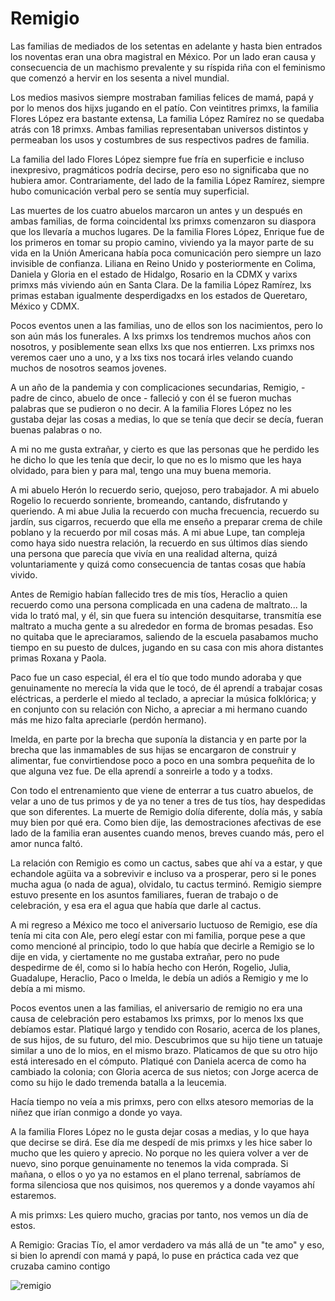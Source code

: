 # Remigio

Las familias de mediados de los setentas en adelante y hasta bien entrados los noventas eran una obra magistral en México. Por un lado eran causa y consecuencia de un machismo prevalente y su ríspida riña con el feminismo que comenzó a hervir en los sesenta a nivel mundial.

Los medios masivos siempre mostraban familias felices de mamá, papá y por lo menos dos hijxs jugando en el patío. Con veintitres primxs, la familia Flores López era bastante extensa, La familia López Ramírez no se quedaba atrás con 18 primxs. Ambas familias representaban universos distintos y permeaban los usos y costumbres de sus respectivos padres de familia.

La familia del lado Flores López siempre fue fría en superficie e incluso inexpresivo, pragmáticos podría decirse, pero eso no significaba que no hubiera amor. Contrariamente, del lado de la familia López Ramírez, siempre hubo comunicación verbal pero se sentía muy superficial.

Las muertes de los cuatro abuelos marcaron un antes y un después en ambas familias, de forma coincidental lxs primxs comenzaron su diaspora que los llevaría a muchos lugares. De la familia Flores López, Enrique fue de los primeros en tomar su propio camino, viviendo ya la mayor parte de su vida en la Unión Americana había poca comunicación pero siempre un lazo invisible de confianza. Liliana en Reino Unido y posteriormente en Colima, Daniela y Gloria en el estado de Hidalgo, Rosario en la CDMX y varixs primxs más viviendo aún en Santa Clara. De la familia López Ramírez, lxs primas estaban igualmente desperdigadxs en los estados de Queretaro, México y CDMX.

Pocos eventos unen a las familias, uno de ellos son los nacimientos, pero lo son aún más los funerales. A lxs primxs los tendremos muchos años con nosotros, y posiblemente sean ellxs lxs que nos entierren. Lxs primxs nos veremos caer uno a uno, y a lxs tixs nos tocará irles velando cuando muchos de nosotros seamos jovenes.

A un año de la pandemia y con complicaciones secundarias, Remigio, - padre de cinco, abuelo de once - falleció y con él se fueron muchas palabras que se pudieron o no decir. A la familia Flores López no les gustaba dejar las cosas a medias, lo que se tenía que decir se decía, fueran buenas palabras o no.

A mi no me gusta extrañar, y cierto es que las personas que he perdido les he dicho lo que les tenía que decir, lo que no es lo mismo que les haya olvidado, para bien y para mal, tengo una muy buena memoria.

A mi abuelo Herón lo recuerdo serio, quejoso, pero trabajador. A mi abuelo Rogelio lo recuerdo sonriente, bromeando, cantando, disfrutando y queriendo. A mi abue Julia la recuerdo con mucha frecuencia, recuerdo su jardín, sus cigarros, recuerdo que ella me enseño a preparar crema de chile poblano y la recuerdo por mil cosas más. A mi abue Lupe, tan compleja como haya sido nuestra relación, la recuerdo en sus últimos días siendo una persona que parecía que vivía en una realidad alterna, quizá voluntariamente y quizá como consecuencia de tantas cosas que había vivido.

Antes de Remigio habían fallecido tres de mis tíos, Heraclio a quien recuerdo como una persona complicada en una cadena de maltrato... la vida lo trató mal, y él, sin que fuera su intención desquitarse, transmitía ese maltrato a mucha gente a su alrededor en forma de bromas pesadas. Eso no quitaba que le apreciaramos, saliendo de la escuela pasabamos mucho tiempo en su puesto de dulces, jugando en su casa con mis ahora distantes primas Roxana y Paola.

Paco fue un caso especial, él era el tío que todo mundo adoraba y que genuinamente no merecía la vida que le tocó, de él aprendí a trabajar cosas eléctricas, a perderle el miedo al teclado, a apreciar la música folklórica; y en conjunto con su relación con Nicho, a apreciar a mi hermano cuando más me hizo falta apreciarle (perdón hermano).

Imelda, en parte por la brecha que suponía la distancia y en parte por la brecha que las inmamables de sus hijas se encargaron de construir y alimentar, fue convirtiendose poco a poco en una sombra pequeñita de lo que alguna vez fue. De ella aprendí a sonreirle a todo y a todxs.

Con todo el entrenamiento que viene de enterrar a tus cuatro abuelos, de velar a uno de tus primos y de ya no tener a tres de tus tíos, hay despedidas que son diferentes. La muerte de Remigio dolía diferente, dolía más, y sabía muy bien por qué era. Como bien dije, las demostraciones afectivas de ese lado de la familia eran ausentes cuando menos, breves cuando más, pero el amor nunca faltó.

La relación con Remigio es como un cactus, sabes que ahí va a estar, y que echandole agüita va a sobrevivir e incluso va a prosperar, pero si le pones mucha agua (o nada de agua), olvidalo, tu cactus terminó. Remigio siempre estuvo presente en los asuntos familiares, fueran de trabajo o de celebración, y esa era el agua que había que darle al cactus.

A mi regreso a México me toco el aniversario luctuoso de Remigio, ese día tenía mi cita con Ale, pero elegí estar con mi familia, porque pese a que como mencioné al principio, todo lo que había que decirle a Remigio se lo dije en vida, y ciertamente no me gustaba extrañar, pero no pude despedirme de él, como si lo había hecho con Herón, Rogelio, Julia, Guadalupe, Heraclio, Paco o Imelda, le debía un adiós a Remigio y me lo debía a mi mismo.

Pocos eventos unen a las familias, el aniversario de remigio no era una causa de celebración pero estabamos lxs primxs, por lo menos lxs que debíamos estar. Platiqué largo y tendido con Rosario, acerca de los planes, de sus hijos, de su futuro, del mio. Descubrimos que su hijo tiene un tatuaje similar a uno de lo mios, en el mismo brazo. Platicamos de que su otro hijo está interesado en el cómputo. Platiqué con Daniela acerca de como ha cambiado la colonia; con Gloria acerca de sus nietos; con Jorge acerca de como su hijo le dado tremenda batalla a la leucemia.

Hacía tiempo no veía a mis primxs, pero con ellxs atesoro memorias de la niñez que irían conmigo a donde yo vaya.

A la familia Flores López no le gusta dejar cosas a medias, y lo que haya que decirse se dirá. Ese día me despedí de mis primxs y les hice saber lo mucho que les quiero y aprecio. No porque no les quiera volver a ver de nuevo, sino porque genuinamente no tenemos la vida comprada. Si mañana, o ellos o yo ya no estamos en el plano terrenal, sabríamos de forma silenciosa que nos quisimos, nos queremos y a donde vayamos ahí estaremos.

A mis primxs: Les quiero mucho, gracias por tanto, nos vemos un día de estos.

A Remigio: Gracias Tío, el amor verdadero va más allá de un "te amo" y eso, si bien lo aprendí con mamá y papá, lo puse en práctica cada vez que cruzaba camino contigo

![remigio](remigio.jpg)